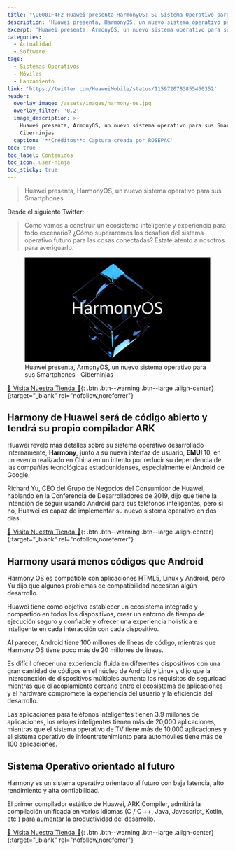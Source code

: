 ```yaml
---
title: "\U0001F4F2 Huawei presenta HarmonyOS: Su Sistema Operativo para Smartphones"
description: 'Huawei presenta, HarmonyOS, un nuevo sistema operativo para sus Smartphones'
excerpt: 'Huawei presenta, ArmonyOS, un nuevo sistema operativo para sus Smartphones'
categories:
  - Actualidad
  - Software
tags:
  - Sistemas Operativos
  - Móviles
  - Lanzamiento
link: 'https://twitter.com/HuaweiMobile/status/1159720783855460352'
header:
  overlay_image: /assets/images/harmony-os.jpg
  overlay_filter: '0.2'
  image_description: >-
    Huawei presenta, ArmonyOS, un nuevo sistema operativo para sus Smartphones |
    Ciberninjas
  caption: '**Créditos**: Captura creada por ROSEPAC'
toc: true
toc_label: Contenidos
toc_icon: user-ninja
toc_sticky: true
---
```


> Huawei presenta, HarmonyOS, un nuevo sistema operativo para sus Smartphones

Desde el siguiente Twitter:

<twitter-widget class="twitter-tweet twitter-tweet-rendered" id="twitter-widget-0" style="position: static; visibility: visible; display: block; transform: rotate(0deg); max-width: 100%; width: 500px; min-width: 220px; margin-top: 10px; margin-bottom: 10px;" data-tweet-id="1159720783855460352"></twitter-widget>

<script async="" src="https://platform.twitter.com/widgets.js" charset="utf-8"></script>

> C&oacute;mo vamos a construir un ecosistema inteligente y experiencia para todo escenario? &iquest;C&oacute;mo superaremos los desaf&iacute;os del sistema operativo futuro para las cosas conectadas? Estate atento a nosotros para averiguarlo.

<figure><a class="image-popup" href="/assets/images/harmony-os.jpg"><img src="/assets/images/harmony-os.jpg" /></a><figcaption>Huawei presenta, ArmonyOS, un nuevo sistema operativo para sus Smartphones | Ciberninjas</figcaption></figure>

<script async src="https://pagead2.googlesyndication.com/pagead/js/adsbygoogle.js"></script>
<ins class="adsbygoogle"
     style="display:block; text-align:center;"
     data-ad-layout="in-article"
     data-ad-format="fluid"
     data-ad-client="ca-pub-9630764103400456"
     data-ad-slot="3229974124"></ins>
<script>
     (adsbygoogle = window.adsbygoogle || []).push({});
</script>

[🎁 Visita Nuestra Tienda 🎁](https://www.amazon.es/shop/cibercursos){: .btn .btn--warning .btn--large .align-center}{:target="_blank" rel="nofollow,noreferrer"}

## Harmony de Huawei ser&aacute; de c&oacute;digo abierto y tendr&aacute; su propio compilador ARK

Huawei revel&oacute; m&aacute;s detalles sobre su sistema operativo desarrollado internamente, **Harmony**, junto a su nueva interfaz de usuario, **EMUI** 10, en un evento realizado en China en un intento por reducir su dependencia de las compa&ntilde;&iacute;as tecnol&oacute;gicas estadounidenses, especialmente el Android de Google.

Richard Yu, CEO del Grupo de Negocios del Consumidor de Huawei, hablando en la Conferencia de Desarrolladores de 2019, dijo que tiene la intenci&oacute;n de seguir usando Android para sus tel&eacute;fonos inteligentes, pero si no, Huawei es capaz de implementar su nuevo sistema operativo en dos d&iacute;as.

<script async src="https://pagead2.googlesyndication.com/pagead/js/adsbygoogle.js"></script>
<ins class="adsbygoogle"
     style="display:block; text-align:center;"
     data-ad-layout="in-article"
     data-ad-format="fluid"
     data-ad-client="ca-pub-9630764103400456"
     data-ad-slot="3229974124"></ins>
<script>
     (adsbygoogle = window.adsbygoogle || []).push({});
</script>

[🎁 Visita Nuestra Tienda 🎁](https://www.amazon.es/shop/cibercursos){: .btn .btn--warning .btn--large .align-center}{:target="_blank" rel="nofollow,noreferrer"}

## Harmony usar&aacute; menos c&oacute;digos que Android

Harmony OS es compatible con aplicaciones HTML5, Linux y Android, pero Yu dijo que algunos problemas de compatibilidad necesitan alg&uacute;n desarrollo.

Huawei tiene como objetivo establecer un ecosistema integrado y compartido en todos los dispositivos, crear un entorno de tiempo de ejecuci&oacute;n seguro y confiable y ofrecer una experiencia hol&iacute;stica e inteligente en cada interacci&oacute;n con cada dispositivo.

Al parecer, Android tiene 100 millones de l&iacute;neas de c&oacute;digo, mientras que Harmony OS tiene poco m&aacute;s de 20 millones de l&iacute;neas.

Es dif&iacute;cil ofrecer una experiencia fluida en diferentes dispositivos con una gran cantidad de c&oacute;digos en el n&uacute;cleo de Android y Linux y dijo que la interconexi&oacute;n de dispositivos m&uacute;ltiples aumenta los requisitos de seguridad mientras que el acoplamiento cercano entre el ecosistema de aplicaciones y el hardware compromete la experiencia del usuario y la eficiencia del desarrollo.

Las aplicaciones para tel&eacute;fonos inteligentes tienen 3.9 millones de aplicaciones, los relojes inteligentes tienen m&aacute;s de 20,000 aplicaciones, mientras que el sistema operativo de TV tiene m&aacute;s de 10,000 aplicaciones y el sistema operativo de infoentretenimiento para autom&oacute;viles tiene m&aacute;s de 100 aplicaciones.

## Sistema Operativo orientado al futuro

Harmony es un sistema operativo orientado al futuro con baja latencia, alto rendimiento y alta confiabilidad.

El primer compilador est&aacute;tico de Huawei, ARK Compiler, admitir&aacute; la compilaci&oacute;n unificada en varios idiomas (C / C ++, Java, Javascript, Kotlin, etc.) para aumentar la productividad del desarrollo.

<script async src="https://pagead2.googlesyndication.com/pagead/js/adsbygoogle.js"></script>
<ins class="adsbygoogle"
     style="display:block; text-align:center;"
     data-ad-layout="in-article"
     data-ad-format="fluid"
     data-ad-client="ca-pub-9630764103400456"
     data-ad-slot="3229974124"></ins>
<script>
     (adsbygoogle = window.adsbygoogle || []).push({});
</script>

[🎁 Visita Nuestra Tienda 🎁](https://www.amazon.es/shop/cibercursos){: .btn .btn--warning .btn--large .align-center}{:target="_blank" rel="nofollow,noreferrer"}